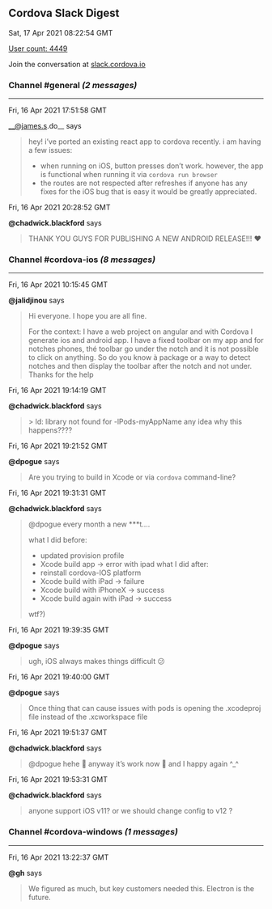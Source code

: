 ## Cordova Slack Digest
Sat, 17 Apr 2021 08:22:54 GMT

[User count: 4449](https://cordova.slack.com/)


Join the conversation at [slack.cordova.io](http://slack.cordova.io/)

### __Channel #general__ _(2 messages)_
---

Fri, 16 Apr 2021 17:51:58 GMT

__@james.s.do__ says 
> hey! i’ve ported an existing react app to cordova recently. i am having a few issues:
> 
> - when running on iOS, button presses don’t work. however, the app is functional when running it via `cordova run browser`
> - the routes are not respected after refreshes 
> if anyone has any fixes for the iOS bug that is easy it would be greatly appreciated.
> 

Fri, 16 Apr 2021 20:28:52 GMT

__@chadwick.blackford__ says 
> THANK YOU GUYS FOR PUBLISHING A NEW ANDROID RELEASE!!! ❤️
> 

### __Channel #cordova-ios__ _(8 messages)_
---

Fri, 16 Apr 2021 10:15:45 GMT

__@jalidjinou__ says 
> Hi everyone. 
> I hope you are all fine.
> 
> For the context: I have a web project on angular and with Cordova I generate ios and android app.
> I have a fixed toolbar on my app and for notches phones, thé toolbar go under the notch and it is not possible to click on anything.
> So do you know à package or a way to detect notches and then display the toolbar after the notch and not under.
> Thanks for the help
> 

Fri, 16 Apr 2021 19:14:19 GMT

__@chadwick.blackford__ says 
> &gt;  ld: library not found for -lPods-myAppName
> any idea why this happens????
> 

Fri, 16 Apr 2021 19:21:52 GMT

__@dpogue__ says 
> Are you trying to build in Xcode or via `cordova` command-line?
> 

Fri, 16 Apr 2021 19:31:31 GMT

__@chadwick.blackford__ says 
> @dpogue every month a new ***t….
> 
> what I did before:
> - updated provision profile
> - Xcode build app -&gt; error with ipad
> what I did after:
> - reinstall cordova-IOS platform
> - Xcode build with iPad -&gt; failure
> - Xcode build with iPhoneX -&gt; success
> - Xcode build again with iPad -&gt; success
> 
> wtf?)
> 

Fri, 16 Apr 2021 19:39:35 GMT

__@dpogue__ says 
> ugh, iOS always makes things difficult 😕
> 

Fri, 16 Apr 2021 19:40:00 GMT

__@dpogue__ says 
> Once thing that can cause issues with pods is opening the .xcodeproj file instead of the .xcworkspace file
> 

Fri, 16 Apr 2021 19:51:37 GMT

__@chadwick.blackford__ says 
> @dpogue hehe 🙂  anyway it’s work now 🙂 and I happy again ^_^
> 

Fri, 16 Apr 2021 19:53:31 GMT

__@chadwick.blackford__ says 
> anyone support iOS v11? or we should change config to v12 ?
> 

### __Channel #cordova-windows__ _(1 messages)_
---

Fri, 16 Apr 2021 13:22:37 GMT

__@gh__ says 
> We figured as much, but key customers needed this. Electron is the future.
> 
